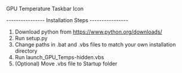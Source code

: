 GPU Temperature Taskbar Icon

---------------- Installation Steps ----------------

1. Download python from https://www.python.org/downloads/
2. Run setup.py
3. Change paths in .bat and .vbs files to match your own installation directory
4. Run launch_GPU_Temps-hidden.vbs
5. (Optional) Move .vbs file to Startup folder
